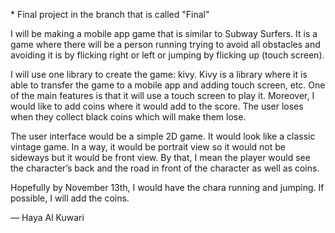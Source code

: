 <p>* Final project in the branch that is called "Final"</p>


<p>I will be making a mobile app game that is similar to Subway Surfers. It is a game where there will be a person running trying to avoid all obstacles and avoiding it is by flicking right or left or jumping by flicking up (touch screen).  </p>
<p>I will use one library to create the game: kivy. Kivy is a library where it is able to transfer the game to a mobile app and adding touch screen, etc.  One of the main features is that it will use a touch screen to play it. Moreover, I would like to add coins where it would add to the score. The user loses when they collect black coins which will make them lose. </p>
<p>The user interface would be a simple 2D game. It would look like a classic vintage game. In a way, it would be portrait view so it would not be sideways but it would be front view. By that, I mean the player would see the character’s back and the road in front of the character as well as coins.</p>
<p>Hopefully by November 13th, I would have the chara running and jumping. If possible, I will add the coins.</p>

— Haya Al Kuwari
